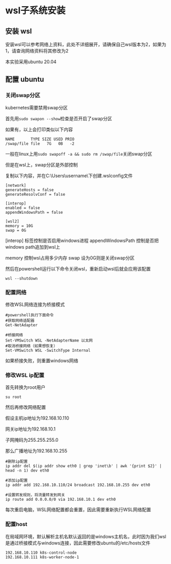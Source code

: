 # wsl子系统安装

## 安装 wsl

安装wsl可以参考网络上资料，此处不详细展开，请确保自己wsl版本为2，如果为1，请查询网络资料将其修改为2

本实验采用ubuntu 20.04

## 配置 ubuntu

### 关闭swap分区

kubernetes需要禁用swap分区

首先用`sudo swapon --show`检查是否开启了swap分区

如果有，以上会打印类似以下内容

```shell
NAME       TYPE SIZE USED PRIO
/swap/file file   7G   0B   -2
```

一般在linux上用`sudo swapoff -a && sudo rm /swap/file`关闭swap分区

但是在wsl上，swap分区是外部控制

复制以下内容，并在C:\Users\username\下创建.wslconfig文件

```
[network]
generateHosts = false
generateResolvConf = false

[interop]
enabled = false
appendWindowsPath = false

[wsl2]
memory = 10G
swap = 0G

```

[interop] 标签控制是否启用windows进程
appendWindowsPath 控制是否把windows path追加到wsl上

memory 控制wsl占用多少内存
swap 设为0G则是关闭swap分区

然后在powershell运行以下命令关闭wsl，重新启动wsl后就会应用该配置

```
wsl --shutdown
```

### 配置网络

修改WSL网络连接为桥接模式

```shell
#powershell执行下面命令
#获取网络适配器
Get-NetAdapter
```

```shell
#桥接网络
Set-VMSwitch WSL -NetAdapterName 以太网
#取消桥接网络（如果想恢复）
Set-VMSwitch WSL -SwitchType Internal
```

如果桥接失败，则重置windows网络

### 修改WSL ip配置

首先转换为root用户

```
su root
```

然后再修改网络配置

假设主机ip地址为192.168.10.110

网关ip地址为192.168.10.1

子网掩码为255.255.255.0

那么广播地址为192.168.10.255

```shell
#删除ip配置
ip addr del $(ip addr show eth0 | grep 'inet\b' | awk '{print $2}' | head -n 1) dev eth0

#添加ip配置
ip addr add 192.168.10.110/24 broadcast 192.168.10.255 dev eth0

#设置转发规则，将流量转发到网关
ip route add 0.0.0.0/0 via 192.168.10.1 dev eth0
```

每次重启电脑，WSL网络配置都会重置，因此需要重新执行WSL网络配置

### 配置host

在局域网环境，默认解析主机名默认返回的是windows主机名，此时因为我们wsl是通过桥接模式与windows连接，因此需要修改ubuntu的/etc/hosts文件

```
192.168.10.110 k8s-control-node
192.168.10.111 k8s-worker-node-1
```